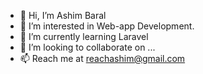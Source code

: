 - 👋 Hi, I’m Ashim Baral
- 👀 I’m interested in Web-app Development.
- 🌱 I’m currently learning Laravel
- 💞️ I’m looking to collaborate on ...
- 📫 Reach me at reachashim@gmail.com

<!---
ashim0429/ashim0429 is a ✨ special ✨ repository because its `README.md` (this file) appears on your GitHub profile.
You can click the Preview link to take a look at your changes.
--->
